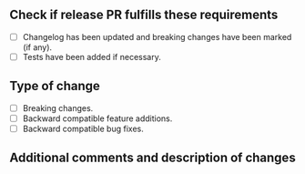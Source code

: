 ## Check if release PR fulfills these requirements

- [ ] Changelog has been updated and breaking changes have been marked (if any).
- [ ] Tests have been added if necessary.

## Type of change

- [ ] Breaking changes.
- [ ] Backward compatible feature additions.
- [ ] Backward compatible bug fixes.

## Additional comments and description of changes

